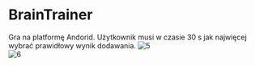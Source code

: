 # BrainTrainer

Gra na platformę Andorid. Użytkownik musi w czasie 30 s jak najwięcej wybrać prawidłowy wynik dodawania. 
![5](https://user-images.githubusercontent.com/39875865/126326870-bd442009-3f11-49ff-b619-a79cf0c93ee4.PNG)
<br>![6](https://user-images.githubusercontent.com/39875865/126326905-3af82089-b3dc-44b3-bc57-ad7f28208beb.PNG)

